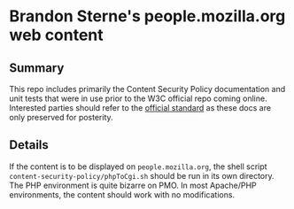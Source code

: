 # Brandon Sterne's people.mozilla.org web content

## Summary

This repo includes primarily the Content Security Policy documentation and unit tests that were in use prior to the W3C official repo coming online.  Interested parties should refer to the [official standard](https://dvcs.w3.org/hg/content-security-policy/raw-file/tip/csp-specification.dev.html) as these docs are only preserved for posterity.

## Details

If the content is to be displayed on `people.mozilla.org`, the shell script `content-security-policy/phpToCgi.sh` should be run in its own directory.  The PHP environment is quite bizarre on PMO.  In most Apache/PHP environments, the content should work with no modifications.

